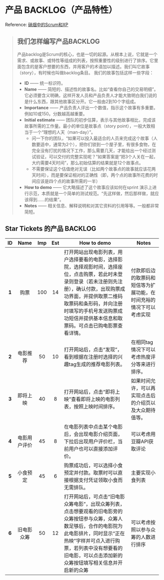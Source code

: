 # 产品 BACKLOG（产品特性）
Reference: [硝烟中的Scrum和XP](http://www.infoq.com/cn/minibooks/scrum-xp-from-the-trenches)
> ## 我们怎样编写产品BACKLOG
> 产品backlog是Scrum的核心，也是一切的起源。从根本上说，它就是一个需求、或故事、或特性等组成的列表，按照重要性的级别进行了排序。它里面包含的是客户想要的东西，并用客户的术语加以描述。我们叫它故事（story），有时候也叫做backlog条目。
> 我们的故事包括这样一些字段：
> * **ID** —— 统一标识符。
> * **Name** —— 简短的、描述性的故事名。比如“查看你自己的交易明细”。它必须要含义明确，这样开发人员和产品负责人才能大致明白我们说的是什么东西，跟其他故事区分开。它一般由2到10个字组成。
> * **Importance** —— 产品负责人评出一个数值，指示这个故事有多重要。例如10或150。分数越高越重要。
> * **Initial estimate** —— 团队的初步估算，表示与其他故事相比，完成该故事所需的工作量。最小的单位是故事点（story point），一般大致相当于一个“理想的人天（man-day）”。
>     - 问一下你的团队，“如果可以投入最适合的人员来完成这个故事（人数要适中，通常为2个），把你们锁到一个屋子里，有很多食物，在完全没有打扰的情况下工作，那么需要几天，才能给出一个经过测试验证，可以交付的完整实现呢？”如果答案是“把3个人关在一起，大约需要4天时间”，那么初始估算的结果就是12个故事点。
>     - 不需要保证这个估值绝对无误（比如两个故事点的故事就应该花两天时间），而是要保证相对的正确性（即，两个点的故事所花费的时间应该是四个点的故事所需的一半）
> * **How to demo** —— 它大略描述了这个故事应该如何在sprint 演示上进行示范，本质就是一个简单的测试规范。“先这样做，然后那样做，就应该得到……的结果”。
> * **Notes** —— 相关信息、解释说明和对其它资料的引用等等。一般都非常简短。

## 	Star Tickets 的产品 BACKLOG
| ID | Name | Imp | Est | How to demo | Notes |
| :--: | :--: | :--: | :--: | ----------- | ------------ |
| **1** | 购票 | 100 | 14 | 打开网站出现电影列表，用户选择要看的电影，选择影院，选择观影时间，选择座位，点击购票，若此时未登录则登录（若未注册则先注册），确认付款，出现购票成功界面，并提供取票二维码取票码和条形码，并向注册时填写的手机号发送购票成功短信并提供基本信息和取票码。可点击已购电影票查看详情。 | 付款即后边的取票码和短信等为扩展功能，在时间充裕的情况下可以考虑实现 |
| **2** | 电影推荐 | 50 | 10 | 打开网站后，点击“发现”，看到根据在注册时选择的兴趣tag生成的推荐电影列表。 | 在相同tag情况下可以考虑热度评分等来进行排序。 |
| **3** | 即将上映 | 40 | 8 | 打开网站后，点击“即将上映”查看即将上映的电影列表，按照上映时间排序。 | 如果时间允许，可以再实现点击后的介绍页以及大众期待值等。 |
| **4** | 电影用户评价 | 45 | 8 | 在电影列表中点击某个电影后，会出现电影介绍页面，下拉后出现用户评价栏，当前用户也可以直接添加评价。 | 可以考虑用豆瓣API获取评论 |
| **5** | 小食预定 | 45 | 6 | 购票成功后，可以选择小食预定并付款。取票时可以直接根据支付凭证领取小食而无需排队。 | 主要实现小食列表 |
| **6** | 旧电影众筹 | 50 | 12 | 打开网站后，可点击“旧电影众筹电影”，出现众筹列表，点击想要观看的旧电影旁的众筹按钮参与众筹，众筹人数足够后，合作的电影院为此电影排片，同时显示“正在热映”字样并可点入进行购票，若列表中没有想要看的旧电影，可以点击添加新的众筹按钮填写相关信息并开启新的众筹 |  可以考虑按照以参与众筹的人数进行排序 |
